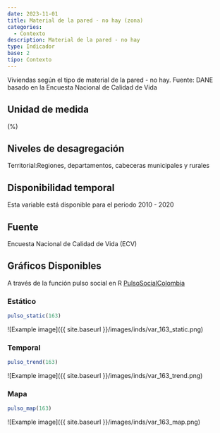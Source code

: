 ```yaml
---
date: 2023-11-01
title: Material de la pared - no hay (zona)
categories:
  - Contexto
description: Material de la pared - no hay
type: Indicador
base: 2
tipo: Contexto
--- 
```


Viviendas según el tipo de material de la pared - no hay.
Fuente: DANE basado en la Encuesta Nacional de Calidad de Vida

## Unidad de medida
(%)

## Niveles de desagregación
Territorial:Regiones, departamentos, cabeceras municipales y rurales

## Disponibilidad temporal
Esta variable está disponible para el periodo 2010 - 2020

## Fuente
Encuesta Nacional de Calidad de Vida (ECV)

## Gráficos Disponibles

A través de la función pulso social en R [PulsoSocialColombia](https://github.com/pulsosocialcolombia/PulsoSocialColombia)

### Estático

``` R
pulso_static(163)
```

![Example image]({{ site.baseurl }}/images/inds/var_163_static.png)

### Temporal

``` R
pulso_trend(163)
```

![Example image]({{ site.baseurl }}/images/inds/var_163_trend.png)

### Mapa

``` R
pulso_map(163)
```

![Example image]({{ site.baseurl }}/images/inds/var_163_map.png)
